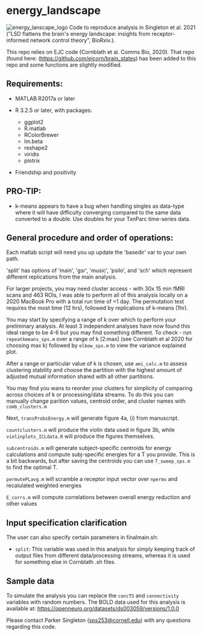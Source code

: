 # energy_landscape
![energy_lanscape_logo](Figure1.jpeg)
Code to reproduce analysis in Singleton et al. 2021 ("LSD flattens the brain's energy landscape: insights from receptor-informed network control theory", BioRxiv.).

This repo relies on EJC code (Cornblath et al. Comms Bio, 2020). That repo (found here: (https://github.com/ejcorn/brain_states) has been added to this repo and some functions are slightly modified. 



## Requirements:
  - MATLAB R2017a or later
  - R 3.2.5 or later, with packages:
    - ggplot2
    - R.matlab
    - RColorBrewer
    - lm.beta
    - reshape2
    - viridis
    - plotrix
  
  - Friendship and positivity
  
## PRO-TIP: 
- k-means appears to have a bug when handling singles as data-type where it will have difficulty converging compared to the same data converted to a double. Use doubles for your TxnParc time-series data.
  


## General procedure and order of operations:

Each matlab script will need you up update the 'basedir' var to your own path.

'split' has options of 'main', 'gsr', 'music', 'psilo', and 'sch' which represent different replications from the main analysis.


For larger projects, you may need cluster access - with 30x 15 min fMRI scans and 463 ROIs, I was able to perform all of this analysis locally on a 2020 MacBook Pro with a total run time of <1 day. The permutation test requires the most time (12 hrs), followed by replications of k-means (1hr).

You may start by specifying a range of k over which to perform your preliminary analysis. At least 3 independent analyses have now found this ideal range to be 4-6 but you may find something different. 
To check - run `repeatkmeans_sps.m` over a range of k [2:max] (see Cornblath et al 2020 for choosing max k) followed by `elbow_sps.m` to view the variance explained plot. 

After a range or particular value of k is chosen, use `ami_calc.m` to assess clustering stability and choose the partition with the highest amount of adjusted mutual information shared with all other partitions.

You may find you wans to reorder your clusters for simplicity of comparing across choices of k or processing/data streams. To do this you can manually change parition values, centroid order, and cluster names with `comb_clusters.m`

Next, `transProbsEnergy.m` will generate figure 4a, (i) from manuscript.

`countclusters.m` will produce the violin data used in figure 3b, while `violinplots_ICLdata.R` will produce the figures themselves.

`subcentroids.m` will generate subject-specific centroids for energy calculations and compute subj-specific energies for a T you provide. This is a bit backwards, but after saving the centroids you can use `T_sweep_sps.m` to find the optimal T.

`permutePLavg.m` will scramble a receptor input vector over `nperms` and recalulated weighted energies

`E_corrs.m` will compute correlations between overall energy reduction and other values

## Input specification clarification

The user can also specify certain parameters in finalmain.sh:

- `split`: This variable was used in this analysis for simply keeping track of output files from different data/processing streams, whereas it is used for something else in Cornblath .sh files. 


## Sample data
To simulate the analysis you can replace the `concTS` and `connectivity` variables with random numbers. The BOLD data used for this analysis is available at: https://openneuro.org/datasets/ds003059/versions/1.0.0


Please contact Parker Singleton (sps253@cornell.edu) with any questions regarding this code.
